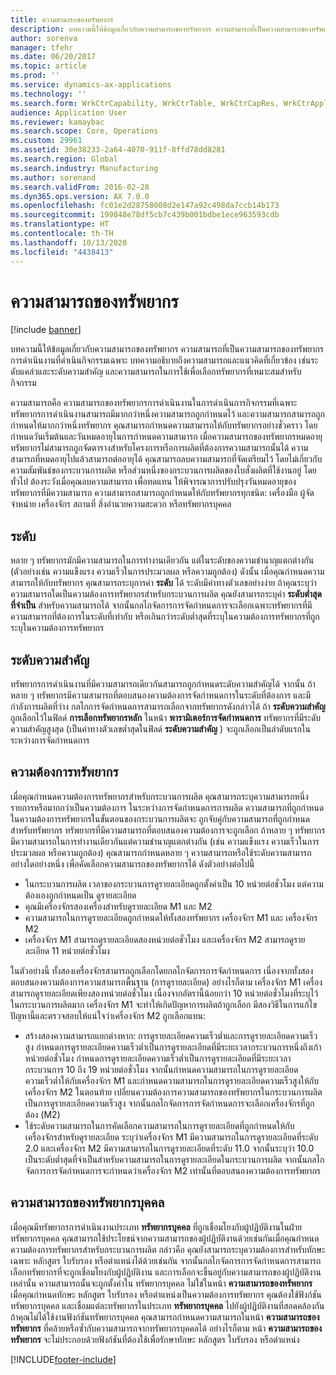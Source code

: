 ```yaml
---
title: ความสามารถของทรัพยากร
description: บทความนี้ให้ข้อมูลเกี่ยวกับความสามารถของทรัพยากร ความสามารถที่เป็นความสามารถของทรัพยากรการดำเนินงานที่ดำเนินกิจกรรมเฉพาะ บทความอธิบายถึงความสามารถและแนวคิดที่เกี่ยวข้อง เช่นระดับแคล่วและระดับความสำคัญ และความสามารถในการใช้เพื่อเลือกทรัพยากรที่เหมาะสมสำหรับกิจกรรม
author: sorenva
manager: tfehr
ms.date: 06/20/2017
ms.topic: article
ms.prod: ''
ms.service: dynamics-ax-applications
ms.technology: ''
ms.search.form: WrkCtrCapability, WrkCtrTable, WrkCtrCapRes, WrkCtrApplicableResources
audience: Application User
ms.reviewer: kamaybac
ms.search.scope: Core, Operations
ms.custom: 29961
ms.assetid: 30e38233-2a64-4070-911f-8ffd78dd8281
ms.search.region: Global
ms.search.industry: Manufacturing
ms.author: sorenand
ms.search.validFrom: 2016-02-28
ms.dyn365.ops.version: AX 7.0.0
ms.openlocfilehash: fc01e2d28758008d2e147a92c498da7ccb14b173
ms.sourcegitcommit: 199848e78df5cb7c439b001bdbe1ece963593cdb
ms.translationtype: HT
ms.contentlocale: th-TH
ms.lasthandoff: 10/13/2020
ms.locfileid: "4438413"
---
```

# <a name="resource-capabilities"></a>ความสามารถของทรัพยากร

[!include [banner](../includes/banner.md)]

บทความนี้ให้ข้อมูลเกี่ยวกับความสามารถของทรัพยากร ความสามารถที่เป็นความสามารถของทรัพยากรการดำเนินงานที่ดำเนินกิจกรรมเฉพาะ บทความอธิบายถึงความสามารถและแนวคิดที่เกี่ยวข้อง เช่นระดับแคล่วและระดับความสำคัญ และความสามารถในการใช้เพื่อเลือกทรัพยากรที่เหมาะสมสำหรับกิจกรรม

ความสามารถคือ ความสามารถของทรัพยากรการดำเนินงานในการดำเนินการกิจกรรมที่เฉพาะ  ทรัพยากรการดำเนินงานสามารถมีมากกว่าหนึ่งความสามารถถูกกำหนดไว้ และความสามารถสามารถถูกกำหนดให้มากกว่าหนึ่งทรัพยากร คุณสามารถกำหนดความสามารถให้กับทรัพยากรอย่างชั่วคราว โดยกำหนดวันเริ่มต้นและวันหมดอายุในการกำหนดความสามารถ เมื่อความสามารถของทรัพยากรหมดอายุ ทรัพยากรไม่สามารถถูกจัดตารางสำหรับโครงการหรือการผลิตที่ต้องการความสามารถนั้นได้ ความสามารถที่หมดอายุไปแล้วสามารถต่ออายุได้ คุณสามารถลบความสามารถที่จัดเตรียมไว้ โดยไม่เกี่ยวกับความสัมพันธ์ของกระบวนการผลิต หรือส่วนหนึ่งของกระบวนการผลิตของใบสั่งผลิตที่ใช้งานอยู่ โดยทั่วไป ต้องระวังเมื่อคุณลบความสามารถ เพื่อทดแทน ให้พิจารณาการปรับปรุงวันหมดอายุของทรัพยากรที่มีความสามารถ ความสามารถสามารถถูกกำหนดให้กับทรัพยากรทุกชนิด: เครื่องมือ ผู้จัดจำหน่าย เครื่องจักร สถานที่ สิ่งอำนวยความสะดวก หรือทรัพยากรบุคคล

## <a name="level"></a>ระดับ
หลาย ๆ ทรัพยากรมักมีความสามารถในการทำงานเดียวกัน แต่ในระดับของความชำนาญแตกต่างกัน (ตัวอย่างเช่น ความแข็งแรง ความเร็วในการประมวลผล หรือความถูกต้อง) ดังนั้น เมื่อคุณกำหนดความสามารถให้กับทรัพยากร คุณสามารถระบุการค่า **ระดับ** ได้ ระดับมีค่าทางตัวเลขอย่างง่าย ถ้าคุณระบุว่าความสามารถใดเป็นความต้องการทรัพยากรสำหรับกระบวนการผลิต คุณยังสามารถระบุค่า **ระดับต่ำสุดที่จำเป็น** สำหรับความสามารถได้ จากนั้นกลไกจัดการการจัดกำหนดการจะเลือกเฉพาะทรัพยากรที่มีความสามารถที่ต้องการในระดับที่เท่ากับ หรือเกินกว่าระดับต่ำสุดที่ระบุในความต้องการทรัพยากรที่ถูกระบุในความต้องการทรัพยากร

## <a name="priority"></a>ระดับความสำคัญ
ทรัพยากรการดำเนินงานที่มีความสามารถเดียวกันสามารถถูกกำหนดระดับความสำคัญได้ จากนั้น ถ้าหลาย ๆ ทรัพยากรมีความสามารถที่ตอบสนองความต้องการจัดกำหนดการในระดับที่ต้องการ และมีกำลังการผลิตที่ว่าง กลไกการจัดกำหนดการสามารถเลือกจากทรัพยากรดังกล่าวได้ ถ้า **ระดับความสำคัญ** ถูกเลือกไว้ในฟิลด์ **การเลือกทรัพยากรหลัก** ในหน้า **พารามิเตอร์การจัดกำหนดการ** ทรัพยากรที่มีระดับความสำคัญสูงสุด (เป็นค่าทางตัวเลขต่ำสุดในฟิลด์ **ระดับความสำคัญ** ) จะถูกเลือกเป็นลำดับแรกในระหว่างการจัดกำหนดการ

## <a name="resource-requirements"></a>ความต้องการทรัพยากร
เมื่อคุณกำหนดความต้องการทรัพยากรสำหรับกระบวนการผลิต คุณสามารถระบุความสามารถหนึ่งรายการหรือมากกว่าเป็นความต้องการ ในระหว่างการจัดกำหนดการการผลิต ความสามารถที่ถูกกำหนดในความต้องการทรัพยากรในขั้นตอนของกระบวนการผลิตจะ ถูกจับคู่กับความสามารถที่ถูกกำหนดสำหรับทรัพยากร ทรัพยากรที่มีความสามารถที่ตอบสนองความต้องการจะถูกเลือก ถ้าหลาย ๆ ทรัพยากรมีความสามารถในการทำงานเดียวกันแต่ความชำนาญแตกต่างกัน (เช่น ความแข็งแรง ความเร็วในการประมวลผล หรือความถูกต้อง) คุณสามารถกำหนดหลาย ๆ ความสามารถหรือใช้ระดับความสามารถ อย่างใดอย่างหนึ่ง เพื่อคัดเลือกความสามารถของทรัพยากรได้ ดังตัวอย่างต่อไปนี้

-   ในกระบวนการผลิต เวลาของกระบวนการดูรายละเอียดถูกตั้งค่าเป็น 10 หน่วยต่อชั่วโมง แต่ความต้องเองถูกกำหนดเป็น ดูรายละเอียด
-   คุณมีเครื่องจักรสองเครื่องสำหรับดูรายละเอียด M1 และ M2
-   ความสามารถในการดูรายละเอียดถูกกำหนดให้ทั้งสองทรัพยากร เครื่องจักร M1 และ เครื่องจักร M2
-   เครื่องจักร M1 สามารถดูรายละเอียดสองหน่วยต่อชั่วโมง และเครื่องจักร M2 สามารถดูรายละเอียด 11 หน่วยต่อชั่วโมง

ในตัวอย่างนี้ ทั้งสองเครื่องจักรสามารถถูกเลือกโดยกลไกจัดการการจัดกำหนดการ เนื่องจากทั้งสองตอบสนองความต้องการความสามารถพื้นฐาน (การดูรายละเอียด) อย่างไรก็ตาม เครื่องจักร M1 เครื่องสามารถดูรายละเอียดเพียงสองหน่วยต่อชั่วโมง เนื่องจากอัตรานี้น้อยกว่า 10 หน่วยต่อชั่วโมงที่ระบุไว้ในกระบวนการผลิตมาก เครื่องจักร M1 จะทำให้เกิดปัญหาการผลิตถ้าถูกเลือก มีสองวิธีในการแก้ไขปัญหานี้และตรวจสอบให้แน่ใจว่าเครื่องจักร M2 ถูกเลือกแทน:

-   สร้างสองความสามารถแยกต่างหาก: การดูรายละเอียดความเร็วต่ำและการดูรายละเอียดความเร็วสูง กำหนดการดูรายละเอียดความเร็วต่ำเป็นการดูรายละเอียดที่มีระยะเวลากระบวนการหนึ่งถึงเก้าหน่วยต่อชั่วโมง กำหนดการดูรายละเอียดความเร็วต่ำเป็นการดูรายละเอียดที่มีระยะเวลากระบวนการ 10 ถึง 19 หน่วยต่อชั่วโมง จากนั้นกำหนดความสามารถในการดูรายละเอียดความเร็วต่ำให้กับเครื่องจักร M1 และกำหนดความสามารถในการดูรายละเอียดความเร็วสูงให้กับเครื่องจักร M2 ในตอนท้าย เปลี่ยนความต้องการความสามารถของทรัพยากรในกระบวนการผลิตเป็นการดูรายละเอียดความเร็วสูง จากนั้นกลไกจัดการการจัดกำหนดการจะเลือกเครื่องจักรที่ถูกต้อง (M2)
-   ใช้ระดับความสามารถในการคัดเลือกความสามารถในการดูรายละเอียดที่ถูกกำหนดให้กับเครื่องจักรสำหรับดูรายละเอียด ระบุว่าเครื่องจักร M1 มีความสามารถในการดูรายละเอียดที่ระดับ 2.0 และเครื่องจักร M2 มีความสามารถในการดูรายละเอียดที่ระดับ 11.0 จากนั้นระบุว่า 10.0 เป็นระดับต่ำสุดที่จำเป็นสำหรับความสามารถในการดูรายละเอียดในกระบวนการผลิต จากนั้นกลไกจัดการการจัดกำหนดการจะกำหนดว่าเครื่องจักร M2 เท่านั้นที่ตอบสนองความต้องการทรัพยากร

## <a name="competencies-for-human-resources"></a>ความสามารถของทรัพยากรบุคคล
เมื่อคุณมีทรัพยากรการดำเนินงานประเภท **ทรัพยากรบุคคล** ที่ถูกเชื่อมโยงกับผู้ปฏิบัติงานในฝ่ายทรัพยากรบุคคล คุณสามารถใช้ประโยชน์จากความสามารถของผู้ปฏิบัติงานด้วยเช่นกันเมื่อคุณกำหนดความต้องการทรัพยากรสำหรับกระบวนการผลิต กล่าวคือ คุณยังสามารถระบุความต้องการสำหรับทักษะเฉพาะ หลักสูตร ใบรับรอง หรือตำแหน่งได้ด้วยเช่นกัน จากนั้นกลไกจัดการการจัดกำหนดการสามารถเลือกทรัพยากรที่จะถูกเชื่อมโยงกับผู้ปฏิบัติงาน และการเลือกจะขึ้นอยู่กับความสามารถของผู้ปฏิบัติงานเหล่านั้น ความสามารถนั้นจะถูกตั้งค่าใน ทรัพยากรบุคคล ไม่ใช่ในหน้า **ความสามารถของทรัพยากร** เมื่อคุณกำหนดทักษะ หลักสูตร ใบรับรอง หรือตำแหน่งเป็นความต้องการทรัพยากร คุณต้องใช้ฟังก์ชันทรัพยากรบุคคล และเชื่อมแต่ละทรัพยากรในประเภท **ทรัพยากรบุคคล** ไปยังผู้ปฏิบัติงานที่สอดคล้องกัน ถ้าคุณไม่ได้ใช้งานฟังก์ชันทรัพยากรบุคคล คุณสามารถกำหนดความสามารถในหน้า **ความสามารถของทรัพยากร** ที่คล้ายหรือซ้ำกับความสามารถจากทรัพยากรบุคคลได้ อย่างไรก็ตาม หน้า **ความสามารถของทรัพยากร** จะไม่ประกอบด้วยฟังก์ชันที่ต้องใช้เพื่อรักษาทักษะ หลักสูตร ใบรับรอง หรือตำแหน่ง





[!INCLUDE[footer-include](../../includes/footer-banner.md)]